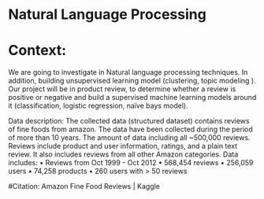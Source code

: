 # Natural Language Processing 


# Context:
We are going to investigate in Natural language processing techniques. In addition, building unsupervised learning model (clustering, topic modeling ). Our project will be in product review, to determine whether a review is positive or negative and build a supervised machine learning models around it (classification, logistic regression, naïve bays model).

Data description:
The collected data (structured dataset) contains reviews of fine foods from amazon. The data have been collected during the period of more than 10 years. The amount of data including all ~500,000 reviews. Reviews include product and user information, ratings, and a plain text review. It also includes reviews from all other Amazon categories.
Data includes:
•	Reviews from Oct 1999 - Oct 2012
•	568,454 reviews
•	256,059 users
•	74,258 products
•	260 users with > 50 reviews
  




#Citation:
Amazon Fine Food Reviews | Kaggle 
